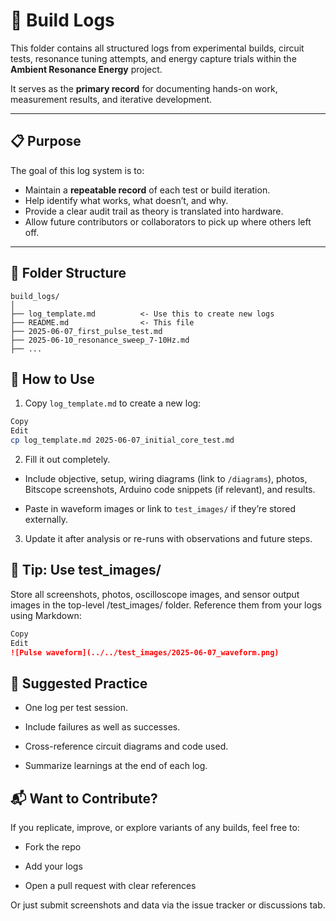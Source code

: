 # 🧪 Build Logs

This folder contains all structured logs from experimental builds, circuit tests, resonance tuning attempts, and energy capture trials within the **Ambient Resonance Energy** project.

It serves as the **primary record** for documenting hands-on work, measurement results, and iterative development.

---

## 📋 Purpose

The goal of this log system is to:
- Maintain a **repeatable record** of each test or build iteration.
- Help identify what works, what doesn’t, and why.
- Provide a clear audit trail as theory is translated into hardware.
- Allow future contributors or collaborators to pick up where others left off.

---

## 🧱 Folder Structure

```text
build_logs/
│
├── log_template.md          <- Use this to create new logs
├── README.md                <- This file
├── 2025-06-07_first_pulse_test.md
├── 2025-06-10_resonance_sweep_7-10Hz.md
├── ...
```

## 🧾 How to Use
1. Copy `log_template.md` to create a new log:

```bash
Copy
Edit
cp log_template.md 2025-06-07_initial_core_test.md
```

2. Fill it out completely.

- Include objective, setup, wiring diagrams (link to `/diagrams`), photos, Bitscope screenshots, Arduino code snippets (if relevant), and results.

- Paste in waveform images or link to `test_images/` if they’re stored externally.

3. Update it after analysis or re-runs with observations and future steps.

## 📸 Tip: Use test_images/
Store all screenshots, photos, oscilloscope images, and sensor output images in the top-level /test_images/ folder. Reference them from your logs using Markdown:

```md
Copy
Edit
![Pulse waveform](../../test_images/2025-06-07_waveform.png)
```

## 🔁 Suggested Practice
- One log per test session.

- Include failures as well as successes.

- Cross-reference circuit diagrams and code used.

- Summarize learnings at the end of each log.

## 📬 Want to Contribute?
If you replicate, improve, or explore variants of any builds, feel free to:

- Fork the repo

- Add your logs

- Open a pull request with clear references

Or just submit screenshots and data via the issue tracker or discussions tab.
